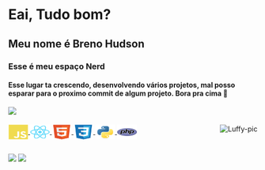 # Eai, Tudo bom?
## Meu nome é Breno Hudson
### Esse é meu espaço Nerd

#### Esse lugar ta crescendo, desenvolvendo vários projetos, mal posso esparar para o proximo commit de algum projeto. Bora pra cima 🚀

<div>
  <a href="https://github.com/hudsonbreno">
  <img height="270em" src="https://github-readme-stats.vercel.app/api/top-langs/?username=hudsonbreno&langs_count=6&theme=highcontrast"/>
</div>
<div style="display: inline_block"><br>
  <img align="center" alt="Js" height="30" width="40" src="https://raw.githubusercontent.com/devicons/devicon/master/icons/javascript/javascript-plain.svg">
  <img align="center" alt="React" height="30" width="40" src="https://raw.githubusercontent.com/devicons/devicon/master/icons/react/react-original.svg">
  <img align="center" alt="HTML" height="30" width="40" src="https://raw.githubusercontent.com/devicons/devicon/master/icons/html5/html5-original.svg">
  <img align="center" alt="CSS" height="30" width="40" src="https://raw.githubusercontent.com/devicons/devicon/master/icons/css3/css3-original.svg">
  <img align="center" alt="Python" height="30" width="40" src="https://raw.githubusercontent.com/devicons/devicon/master/icons/python/python-original.svg">
  <img align="center" alt="Python" height="30" width="40" src="https://raw.githubusercontent.com/devicons/devicon/1119b9f84c0290e0f0b38982099a2bd027a48bf1/icons/php/php-original.svg">
  <img align="right" alt="Luffy-pic" height="150" style="border-radius:50;" src="https://i.pinimg.com/originals/fd/5c/fa/fd5cfa2b8bba6784c75d1a48a81e540d.jpg">

  
</div>
  
  ##
 
<div> 
  <a href = "mailto:brennoohudson@gmail.com"><img src="https://img.shields.io/badge/-Gmail-%23333?style=for-the-badge&logo=gmail&logoColor=white" target="_blank"></a>
  <a href="https://www.linkedin.com/in/breno-hudson/" target="_blank"><img src="https://img.shields.io/badge/-LinkedIn-%230077B5?style=for-the-badge&logo=linkedin&logoColor=white" target="_blank"></a> 

</div>
